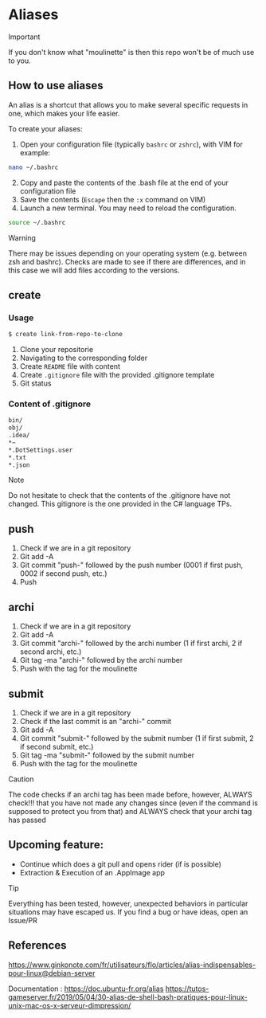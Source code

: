 # Aliases
> [!IMPORTANT]
> If you don't know what "moulinette" is then this repo won't be of much use to you.

## How to use aliases

An alias is a shortcut that allows you to make several specific requests in one, which makes your life easier.

To create your aliases:
1. Open your configuration file (typically `bashrc` or `zshrc`), with VIM for example:
```bash
nano ~/.bashrc
```
2. Copy and paste the contents of the .bash file at the end of your configuration file
3. Save the contents (`Escape` then the `:x` command on VIM)
4. Launch a new terminal. You may need to reload the configuration.
```bash
source ~/.bashrc
```

> [!WARNING]
> There may be issues depending on your operating system (e.g. between zsh and bashrc). Checks are made to see if there are differences, and in this case we will add files according to the versions.


## create

### Usage
```bash
$ create link-from-repo-to-clone
```

1. Clone your repositorie
2. Navigating to the corresponding folder
3. Create `README` file with content
4. Create `.gitignore` file with the provided .gitignore template
5. Git status

### Content of .gitignore
```bash
bin/
obj/
.idea/
*~
*.DotSettings.user
*.txt
*.json
```

> [!NOTE]
> Do not hesitate to check that the contents of the .gitignore have not changed. This gitignore is the one provided in the C# language TPs.

## push

1. Check if we are in a git repository
2. Git add -A
3. Git commit "push-" followed by the push number (0001 if first push, 0002 if second push, etc.)
4. Push

## archi

1. Check if we are in a git repository
2. Git add -A
3. Git commit "archi-" followed by the archi number (1 if first archi, 2 if second archi, etc.)
4. Git tag -ma "archi-" followed by the archi number
5. Push with the tag for the moulinette

## submit

1. Check if we are in a git repository
2. Check if the last commit is an "archi-" commit
3. Git add -A
4. Git commit "submit-" followed by the submit number (1 if first submit, 2 if second submit, etc.)
5. Git tag -ma "submit-" followed by the submit number
6. Push with the tag for the moulinette

> [!CAUTION]
> The code checks if an archi tag has been made before, however, ALWAYS check!!! that you have not made any changes since (even if the command is supposed to protect you from that) and ALWAYS check that your archi tag has passed


## Upcoming feature:
- Continue which does a git pull and opens rider (if is possible)
- Extraction & Execution of an .AppImage app

> [!TIP]
> Everything has been tested, however, unexpected behaviors in particular situations may have escaped us.
> If you find a bug or have ideas, open an Issue/PR

## References

https://www.ginkonote.com/fr/utilisateurs/flo/articles/alias-indispensables-pour-linux@debian-server

Documentation : https://doc.ubuntu-fr.org/alias
https://tutos-gameserver.fr/2019/05/04/30-alias-de-shell-bash-pratiques-pour-linux-unix-mac-os-x-serveur-dimpression/
